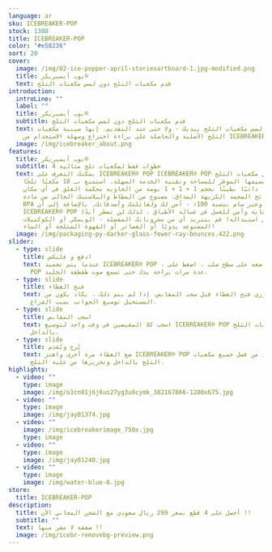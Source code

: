 ```yaml
---
language: ar
sku: ICEBREAKER-POP
stock: 1388
title: ICEBREAKER-POP
color: "#e58236"
sort: 20
cover:
  image: /img/02-ice-popper-april-storiesartboard-1.jpg-modified.png
  title: بوب آيسبريكر®
  text: قدم مكعبات الثلج دون لمس مكعبات الثلج
introduction:
  introLine: ""
  label: ""
  title: بوب آيسبريكر®
  subtitle: قدم مكعبات الثلج دون لمس مكعبات الثلج
  text: لا مزيد من لمس مكعبات الثلج بيديك - ولا حتى عند التقديم. إنها صينية مكعبات
    الثلج الأصلية والحاصلة على براءة اختراع وسهلة الاستخدام من ICEBREAKER®
  image: /img/icebreaker_about.png
features:
  title: بوب آيسبريكر®
  subtitle: 4 خطوات فقط لمكعبات ثلج مثالية
  text: يمكنك التعرف على ICEBREAKER® POP ICEBREAKER® POP من صواني مكعبات الثلج
    بتصميمها الموفر للمساحة وتقنية الخدمة السهلة. استمتع بـ 18 مكعبًا ثلجًا
    كبيرًا ذائبًا بطيئًا بحجم 1 × 1 × 1 بوصة من الحاوية محكمة الغلق في أي مكان
    دون روائح المجمد الكريهة المذاق. مصنوع من المطاط والبلاستيك الخالي من مادة
    BPA وغير سام بنسبة 100٪ - آمن لك ولعائلتك وأصدقائك. بالإضافة إلى أن
    ICEBREAKER® POP متين للغاية وآمن للغسل في غسالة الأطباق ، لذلك لن تضطر أبدًا
    إلى استبداله! قم بتبريد أي من مشروباتك المفضلة - الويسكي أو الكوكتيلات
    المصنوعة يدويًا أو العصائر أو القهوة المثلجة أو الماء!
  image: /img/packaging-py-darker-glass-fewer-ray-bounces.422.png
slider:
  - type: slide
    title: ادفع و فليكس
    text: عندما يتم تجميد ICEBREAKER® POP ، ضعه على سطح صلب ، اضغط على ICEBREAKER®
      POP عدة مرات براحة يدك حتى تسمع صوت طقطقة الجليد.
  - type: slide
    title: فتح الغطاء
    text: من الضروري فتح الغطاء قبل سحب المقابض. إذا لم يتم ذلك ، يكاد يكون من
      المستحيل توسيع الجوانب بسبب الفراغ.
  - type: slide
    title: اسحب المقابض
    text: اسحب كلا المقبضين في وقت واحد لتوسيع ICEBREAKER® POP وتحرير مكعبات الثلج
      بالداخل.
  - type: slide
    title: يُرج ويُقدم
    text: ضع الغطاء مرة أخرى واهتز ICEBREAKER® POP جيدًا للتأكد من فصل جميع مكعبات
      الثلج بالداخل وتحريرها من علبة الثلج.
highlights:
  - video: ""
    type: image
    image: /img/o1cn01j6j6us27yg3u8cymk_382167866-1200x675.jpg
  - video: ""
    type: image
    image: /img/jay01374.jpg
  - video: ""
    image: /img/icebreakerimage_750x.jpg
    type: image
  - video: ""
    type: image
    image: /img/jay01240.jpg
  - video: ""
    type: image
    image: /img/water-blue-6.jpg
store:
  title: ICEBREAKER-POP
description:
  title: أحصل على 4 قطع بسعر 299 ريال سعودي مع الشحن المجاني الآن !!
  subtitle: ""
  text: صفقة لا مفر منها !!
  image: /img/icebr-removebg-preview.png
---
```

